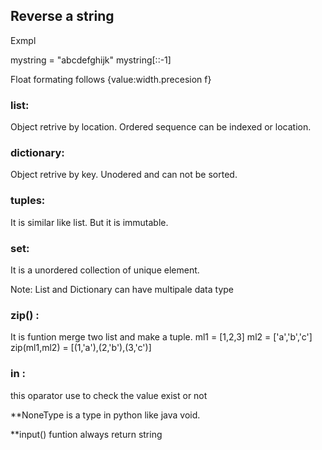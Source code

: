 ## Reverse a string ##

Exmpl

mystring = "abcdefghijk"
mystring[::-1]

Float formating follows {value:width.precesion f}

### list: ###
Object retrive by location. Ordered sequence can be indexed or location.

### dictionary: ###
Object retrive by key. Unodered and can not be sorted.

### tuples: ###
It is similar like list. But it is immutable.

### set: ###
It is a unordered collection of unique element.

Note: List and Dictionary can have multipale data type

### zip() : ###
It is funtion merge two list and make a tuple. ml1 = [1,2,3] ml2 = ['a','b','c'] zip(ml1,ml2) = [(1,'a'),(2,'b'),(3,'c')]

### in : ### 

this oparator use to check the value exist or not

**NoneType is a type in python like java void.

**input() funtion always return string


